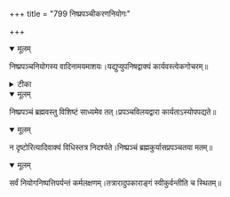 +++
title = "799 निष्प्रपञ्चीकरणनियोगः"

+++


<details open><summary>मूलम्</summary>

निष्प्रपञ्चनियोगस्य वादिनामयमाशयः।यद्युप्युपनिषद्वाक्यं कार्यवस्त्वेकगोचरम्॥
</details>



<details><summary>टीका</summary>

भा. भा.[175]
</details>



<details open><summary>मूलम्</summary>

निष्प्रपञ्चं ब्रह्मवस्तु विशिष्टं साध्यमेव तत्।प्रपञ्चविलयद्वारा कार्यताऽस्योपपद्यते॥
</details>



<details open><summary>मूलम्</summary>

न दृष्टोरित्यादिवाक्यं विधिस्तत्र निदर्श्यते।निष्प्रञ्चं ब्रह्मकुर्यासप्रपञ्चतया मतम्॥
</details>



<details open><summary>मूलम्</summary>

सर्वं नियोगनिष्पत्तिपर्यन्तं कर्मलक्षणम्।तत्रारादुपकाराङ्गं स्वीकुर्वन्तीति च स्थितम्॥
</details>

